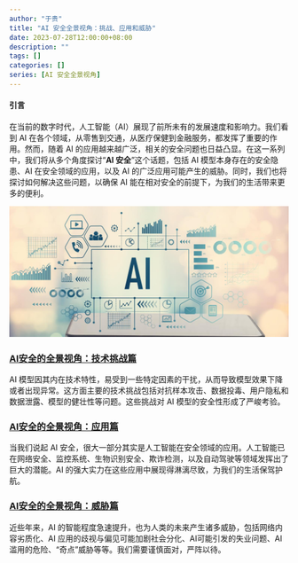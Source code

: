```yaml
---
author: "于贵"
title: "AI 安全全景视角：挑战、应用和威胁"
date: 2023-07-28T12:00:00+08:00
description: ""
tags: []
categories: []
series: [AI 安全全景视角]
---
```



#### 引言
在当前的数字时代，人工智能（AI）展现了前所未有的发展速度和影响力。我们看到 AI 在各个领域，从零售到交通，从医疗保健到金融服务，都发挥了重要的作用。然而，随着 AI 的应用越来越广泛，相关的安全问题也日益凸显。在这一系列中，我们将从多个角度探讨“**AI 安全**”这个话题，包括 AI 模型本身存在的安全隐患、AI 在安全领域的应用，以及 AI 的广泛应用可能产生的威胁。同时，我们也将探讨如何解决这些问题，以确保 AI 能在相对安全的前提下，为我们的生活带来更多的便利。

![ai-security](images/ai-security.jpg)

### [AI安全的全景视角：技术挑战篇](../20230801-ai-security-panorama-challenges)

AI 模型因其内在技术特性，易受到一些特定因素的干扰，从而导致模型效果下降或者出现异常。这方面主要的技术挑战包括对抗样本攻击、数据投毒、用户隐私和数据泄露、模型的健壮性等问题。这些挑战对 AI 模型的安全性形成了严峻考验。

### [AI安全的全景视角：应用篇](../20230804-ai-security-panorama-applications)

当我们说起 AI 安全，很大一部分其实是人工智能在安全领域的应用。人工智能已在网络安全、监控系统、生物识别安全、欺诈检测，以及自动驾驶等领域发挥出了巨大的潜能。AI 的强大实力在这些应用中展现得淋漓尽致，为我们的生活保驾护航。

### [AI安全的全景视角：威胁篇](../20230808-ai-security-panorame-threats)

近些年来，AI 的智能程度急速提升，也为人类的未来产生诸多威胁，包括网络内容劣质化、AI 应用的歧视与偏见可能加剧社会分化、AI可能引发的失业问题、AI 滥用的危险、“奇点”威胁等等。我们需要谨慎面对，严阵以待。